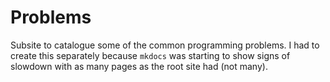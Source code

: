 # Problems

Subsite to catalogue some of the common programming problems. I had to create this separately because `mkdocs` was starting to show signs of slowdown with as many pages as the root site had (not many).